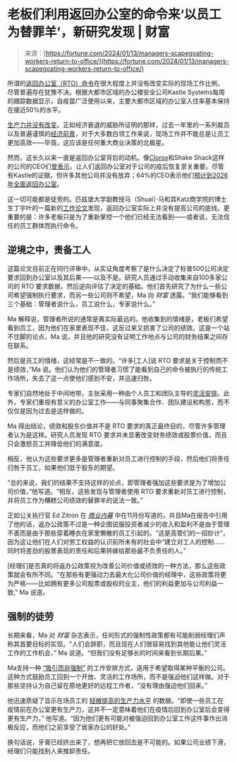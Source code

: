 <!--yml

类别：未分类

日期：2024-05-27 14:44:45

-->

# 老板们利用返回办公室的命令来‘以员工为替罪羊’，新研究发现 | 财富

> 来源：[https://fortune.com/2024/01/13/managers-scapegoating-workers-return-to-office/](https://fortune.com/2024/01/13/managers-scapegoating-workers-return-to-office/)

所谓的[返回办公室（RTO）命令](https://fortune.com/2023/11/17/companies-new-return-to-office-strategy-glassdoor/)在很大程度上并没有改变实际的现场工作比例，尽管普遍存在犹豫不决。根据大都市区域的办公楼安全公司Kastle Systems每周的跟踪数据显示，自疫苗广泛使用以来，主要大都市区域的办公室入住率基本保持在接近50%的水平。

[生产力并没有改变](https://fortune.com/2023/12/26/return-to-office-mandates-no-productivity-impact-experts-predict/)。正如经济衰退的威胁所证明的那样，过去一年里的一系列裁员以及普遍谨慎的[经济前景](https://fortune.com/2024/01/09/how-many-businesses-bankrupt-covid-pandemic-2020-2023-global-financial-crisis/)，对于大多数白领工作来说，现场工作并不能总是让员工更加高效——毕竟，这应该是任何重大商业决策的北极星。

然而，这长久以来一直是返回办公室背后的动机。像[Clorox](https://fortune.com/company/clorox/)和Shake Shack这样的公司的CEO们[曾表示](https://fortune.com/2022/08/09/ceos-say-remote-work-hurting-businesses/)，让人们返回办公室对于公司的疫后恢复至关重要。尽管有Kastle的证据，但许多其他公司并没有放弃；64%的CEO表示他们[预计到2026年全面返回办公室](https://fortune.com/2023/10/16/office-return-rto-ceos-hybrid-remote-work-5-days/)。

这一切可能都是徒劳的。匹兹堡大学副教授马（Shuai）·马和其Katz商学院的博士生丁宇叶的一篇新的[工作论文](https://papers.ssrn.com/sol3/papers.cfm?abstract_id=4675401)发现，返回办公室实际上并没有提高公司的底线。更重要的是：许多老板只是为了重新掌控一个他们已经无法看到——或者说，无法信任的员工群体而执行命令。

## **逆境之中，责备工人**

这篇论文目前正在同行评审中，从实证角度考察了是什么决定了标普500公司决定要求回到办公室以及其后果——以及不是。研究人员通过手动收集来自100多家公司的 RTO 要求数据，然后逆向评估了决定的基础。他们首先研究了为什么一些公司希望强制执行要求，而另一些公司则不希望，Ma 向 *财富* 透露。“我们能够看到三个基础：管理者说什么，员工说什么，专家说什么。”

Ma 解释说，管理者所说的通常是离实际最远的。他收集到的情绪是，老板们希望看到员工，因为他们在家里表现不佳，这反过来又损害了公司的绩效。这是一个站不住脚的论点，Ma 说，并且他的研究没有证明工作地点与公司的财务结果之间存在联系。

然后是员工的情绪，这经常是不一致的。“许多[工人]说 RTO 要求是关于控制而不是绩效，”Ma 说。他们认为他们的管理者习惯了能看到自己的命令被执行的传统工作场所，失去了这一点使他们感到不安，并迅速归咎。

专家们自然地处于中间地带，主张采用一种由个人员工和团队主导的[灵活安排](https://fortune.com/2023/05/14/flexible-work-feminist-women-return-office-power-men-careers-erin-grau/)。此外，专家们重视有意义的办公室工作——与同事聚集合作、团队建设和构思，而不仅仅是因为过去是这样做的。

Ma 得出结论，绩效和股东价值并不是 RTO 要求的真正最终目的，尽管许多管理者认为是这样。研究人员发现 RTO 要求并未显著改变财务绩效或股票价值，而且只会激怒员工并降低他们的满意度。

相反，他认为这些要求更多是管理者重新对员工进行控制的手段，然后他们将责任归咎于员工，如果他们低于股东的期望。

“总的来说，我们的结果不支持这样的论点，即管理者强加这些要求是为了增加公司价值，”他写道。“相反，这些发现与管理者使用 RTO 要求重新对员工进行控制，并将员工作为糟糕公司绩效的替罪羊的说法一致。”

正如公关执行官 Ed Zitron 在 [*商业内幕*](https://www.businessinsider.com/return-to-office-mandates-employees-managers-fight-messy-remote-work-2023-11?utm_source=substack&utm_medium=email) 中在11月份写道的，并且Ma在报告中引用了他的话，返办公政策不过是一种企图说服投资者减少的收入和盈利不是由于管理不善而是由于那些穿着睡衣在家里懒散的员工引起的。“这是高管们的一招妙计”，因为这让他们在人们对劳工权益的认识前所未有的社会中“建立对工人的控制……同时将差劲的股票表现的责任和后果转嫁给那些最不负责任的人。”

[经理们是否真的将返办公政策视为改善公司价值或绩效的一种方法，那么这些政策就会有所不同。"在那些有更强动力去最大化公司价值的经理中，这些政策将更为严格——比如拥有更多公司股票或股权的业主，他们的利益更加与公司利益一致," Ma 说道。

## **强制的徒劳**

长期来看，Ma 对 *财富* 杂志表示，任何形式的强制性政策都有可能削弱经理们声称其首要目标的实现。“人们会辞职，而且现在人们很容易找到其他能让他们灵活工作的工作机会，” Ma 说道。“但我们没有足够长的时间来看到长期后果。”

Ma支持一种 [“吸引而非强制”](https://fortune.com/2024/01/10/neiman-marcus-return-to-office-policy-magnet-not-mandate/) 的工作安排方式，适用于希望取得某种平衡的公司。这种方式鼓励员工回到一个开放、灵活的工作场所，而不是强迫他们这样做。对于那些坚持认为自己留在原地更好的远程工作者，“没有理由强迫他们回来。”

他迅速质疑了显示在场员工的 [轻微提高的生产力水平](https://fortune.com/2023/07/06/remote-workers-less-productive-wfh-research/) 的数据。“即使一些员工在疫情前在办公室更有生产力，这并不一定意味着他们在疫情后回到办公室后会变得更有生产力，” 他写道。“因为他们更有可能对被强迫回到办公室工作这件事作出消极反应，而他们之前享受了居家办公的好处。”

换句话说，牙膏已经挤出来了，想再把它放回去是不可能的。如果公司业绩下滑，经理们只能找别人来推卸责任。

